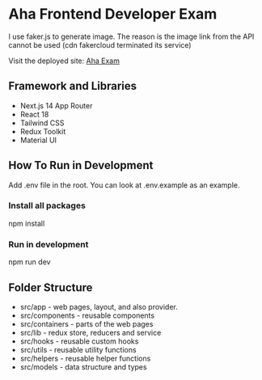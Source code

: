 # Aha Frontend Developer Exam

I use faker.js to generate image. The reason is the image link from the API cannot be used (cdn fakercloud terminated its service)

Visit the deployed site: [Aha Exam](https://aha-frontend-exam-ah8b1t0b9-mnazhatadibas-projects.vercel.app/)

## Framework and Libraries

- Next.js 14 App Router
- React 18
- Tailwind CSS
- Redux Toolkit
- Material UI

## How To Run in Development

Add .env file in the root. You can look at .env.example as an example.

### Install all packages

npm install

### Run in development

npm run dev

## Folder Structure

- src/app - web pages, layout, and also provider.
- src/components - reusable components
- src/containers - parts of the web pages
- src/lib - redux store, reducers and service
- src/hooks - reusable custom hooks
- src/utils - reusable utility functions
- src/helpers - reusable helper functions
- src/models - data structure and types
